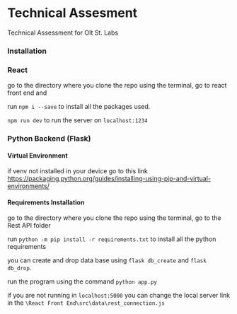 # **Technical Assesment**
Technical Assessment for Olt St. Labs

### **Installation**

### **React**
go to the directory where you clone the repo using the terminal, go to react front end and

run `npm i --save` to install all the packages used.

`npm run dev` to run the server on `localhost:1234`


### **Python  Backend (Flask)**

#### **Virtual Environment**
if venv not installed in your device go to this link
https://packaging.python.org/guides/installing-using-pip-and-virtual-environments/

#### **Requirements Installation**
go to the directory where you clone the repo using the terminal, go to the Rest API folder

run `python -m pip install -r requirements.txt` to install all the python requirements

you can create and drop data base using `flask db_create` and `flask db_drop`.

run the program using the command `python app.py`

if you are not running in `localhost:5000` you can change the local server link in the `\React Front End\src\data\rest_connection.js`






